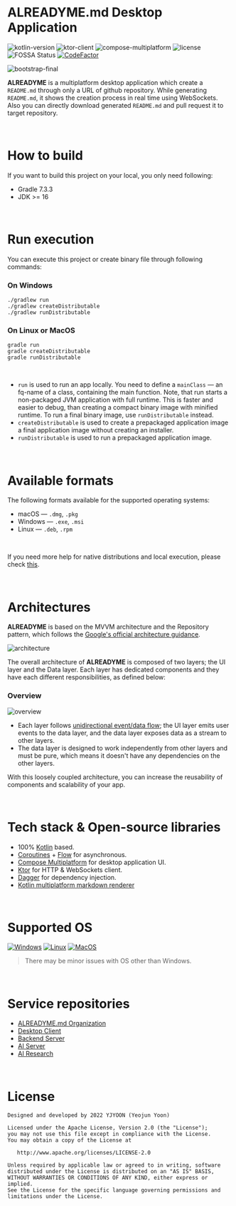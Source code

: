 <h1>ALREADYME.md Desktop Application</h1>

<p>

![kotlin-version](https://img.shields.io/badge/kotlin-1.6.10-A97BFF)
![ktor-client](https://img.shields.io/badge/ktor-client-5675DF)
![compose-multiplatform](https://img.shields.io/badge/compose-multiplatform-32A579)
![license](https://img.shields.io/badge/License-Apache2.0-brightgreen)
![FOSSA Status](https://app.fossa.com/api/projects/custom%2B33996%2Fgithub.com%2Freadme-generator%2Falreadyme-desktop.svg?type=shield)
[![CodeFactor](https://www.codefactor.io/repository/github/readme-generator/alreadyme-desktop/badge)](https://www.codefactor.io/repository/github/readme-generator/alreadyme-desktop)

![bootstrap-final](https://user-images.githubusercontent.com/72238126/196931823-b15f32a4-a63b-4fab-a25b-27a2449e688e.gif)

**ALREADYME** is a multiplatform desktop application which create a `README.md` through only a URL of github repository. While generating `README.md`, it shows the creation process in real time using WebSockets. Also you can directly download generated `README.md` and pull request it to target repository.

</p>

<br>

# How to build

If you want to build this project on your local, you only need following:

- Gradle 7.3.3
- JDK >= 16

<br>

# Run execution

You can execute this project or create binary file through following commands:

### On Windows
```shell
./gradlew run
./gradlew createDistributable
./gradlew runDistributable
```

### On Linux or MacOS
```shell
gradle run
gradle createDistributable
gradle runDistributable
```

<br>

- `run` is used to run an app locally. You need to define a `mainClass` — an fq-name of a class, containing the main function. Note, that run starts a non-packaged JVM application with full runtime. This is faster and easier to debug, than creating a compact binary image with minified runtime. To run a final binary image, use `runDistributable` instead.
- `createDistributable` is used to create a prepackaged application image a final application image without creating an installer.
- `runDistributable` is used to run a prepackaged application image.

<br>

# Available formats

The following formats available for the supported operating systems:

- macOS — `.dmg`, `.pkg`
- Windows — `.exe`, `.msi`
- Linux — `.deb`, `.rpm`

<br>

If you need more help for native distributions and local execution, please check [this](https://github.com/JetBrains/compose-jb/tree/master/tutorials/Native_distributions_and_local_execution).

<br>

# Architectures

**ALREADYME** is based on the MVVM architecture and the Repository pattern, which follows the [Google's official architecture guidance](https://developer.android.com/topic/architecture).

![architecture](https://user-images.githubusercontent.com/72238126/197008077-9c867968-20a7-4cb0-8fe4-900dc989a6db.png)

The overall architecture of **ALREADYME** is composed of two layers; the UI layer and the Data layer. Each layer has dedicated components and they have each different responsibilities, as defined below:

### Overview

![overview](https://github.com/skydoves/Pokedex/raw/main/figure/figure1.png)

- Each layer follows [unidirectional event/data flow](https://developer.android.com/topic/architecture/ui-layer#udf); the UI layer emits user events to the data layer, and the data layer exposes data as a stream to other layers.
- The data layer is designed to work independently from other layers and must be pure, which means it doesn't have any dependencies on the other layers.

With this loosely coupled architecture, you can increase the reusability of components and scalability of your app.

<br>

# Tech stack & Open-source libraries
- 100% [Kotlin](https://kotlinlang.org/) based.
- [Coroutines](https://github.com/Kotlin/kotlinx.coroutines) + [Flow](https://kotlin.github.io/kotlinx.coroutines/kotlinx-coroutines-core/kotlinx.coroutines.flow/) for asynchronous.
- [Compose Multiplatform](https://github.com/JetBrains/compose-jb) for desktop application UI.
- [Ktor](https://github.com/ktorio/ktor) for HTTP & WebSockets client.
- [Dagger](https://github.com/google/dagger) for dependency injection.
- [Kotlin multiplatform markdown renderer](https://github.com/mikepenz/multiplatform-markdown-renderer)

<br>

# Supported OS
[![Windows](https://img.shields.io/badge/Windows-blue?&logo=windows)]()
[![Linux](https://img.shields.io/badge/Linux-purple?&logo=ubuntu&logoColor=white)]()
[![MacOS](https://img.shields.io/badge/MacOS-black?&logo=macos)]()

> There may be minor issues with OS other than Windows.

<br>

# Service repositories

- [ALREADYME.md Organization](https://github.com/readme-generator)
- [Desktop Client](https://github.com/readme-generator/alreadyme-desktop)
- [Backend Server](https://github.com/readme-generator/alreadyme-backend)
- [AI Server](https://github.com/readme-generator/alreadyme-ai-serving)
- [AI Research](https://github.com/readme-generator/alreadyme-ai-research)


<br>

# License
```
Designed and developed by 2022 YJYOON (Yeojun Yoon)

Licensed under the Apache License, Version 2.0 (the "License");
you may not use this file except in compliance with the License.
You may obtain a copy of the License at

   http://www.apache.org/licenses/LICENSE-2.0

Unless required by applicable law or agreed to in writing, software
distributed under the License is distributed on an "AS IS" BASIS,
WITHOUT WARRANTIES OR CONDITIONS OF ANY KIND, either express or implied.
See the License for the specific language governing permissions and
limitations under the License.
```

